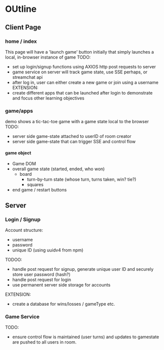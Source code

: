 # OUtline
## Client Page

### home / index
This page will have a 'launch game' button initially that simply launches a local, in-browser instance of game
TODO:
- set up login/signup functions using AXIOS http post requests to server 
- game service on server will track game state, use SSE perhaps, or streamchat api
- after log in, user can either create a new game or join using a username 
EXTENSION:
- create different apps that can be launched after login to demonstrate and focus other learning objectives


### game/apps
demo shows a tic-tac-toe game with a game state local to the browser
TODO: 
- server side game-state attached to userID of room creator
- server side game-state that can trigger SSE and control flow
#### game object
- Game DOM
- overall game state (started, ended, who won)
    - board
        - turn-by-turn state (whose turn, turns taken, win? tie?)
        - squares
- end game / restart buttons


## Server 
### Login / Signup

Account structure:
- username
- password
- unique ID (using uuidv4 from npm)


TODOO:
- handle post request for signup, generate unique user ID and securely store user password (hash?) 
- handle post request for login
- use permanent server side storage for accounts

EXTENSION: 
- create a database for wins/losses / gameType etc.

### Game Service
TODO:
- ensure control flow is maintained (user turns) and updates to gamestate are pushed to all users in room. 